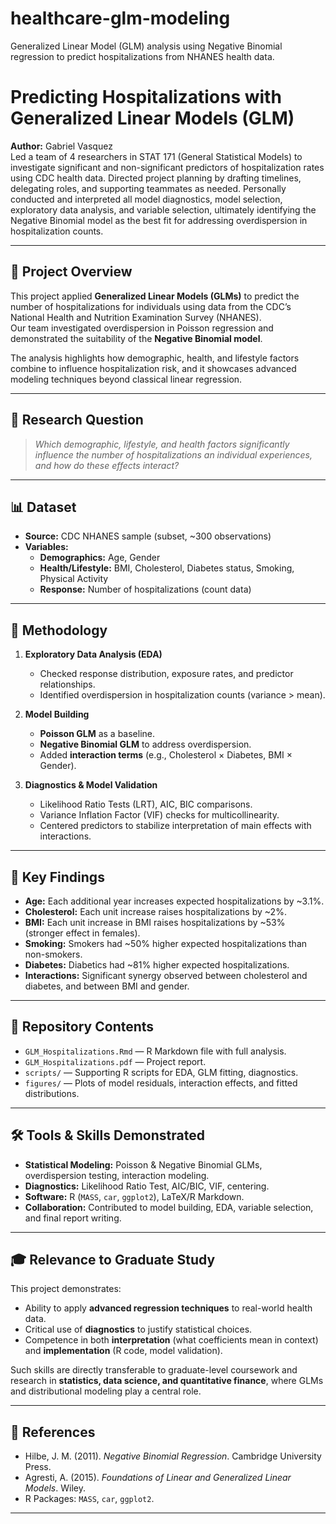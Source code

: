 # healthcare-glm-modeling
Generalized Linear Model (GLM) analysis using Negative Binomial regression to predict hospitalizations from NHANES health data.

# Predicting Hospitalizations with Generalized Linear Models (GLM)

**Author:** Gabriel Vasquez  
Led a team of 4 researchers in STAT 171 (General Statistical Models) to investigate significant and non-significant predictors of hospitalization rates using CDC health data. Directed project planning by drafting timelines, delegating roles, and supporting teammates as needed. Personally conducted and interpreted all model diagnostics, model selection, exploratory data analysis, and variable selection, ultimately identifying the Negative Binomial model as the best fit for addressing overdispersion in hospitalization counts.

---

## 📌 Project Overview
This project applied **Generalized Linear Models (GLMs)** to predict the number of hospitalizations for individuals using data from the CDC’s National Health and Nutrition Examination Survey (NHANES).  
Our team investigated overdispersion in Poisson regression and demonstrated the suitability of the **Negative Binomial model**.  

The analysis highlights how demographic, health, and lifestyle factors combine to influence hospitalization risk, and it showcases advanced modeling techniques beyond classical linear regression.  

---

## 🎯 Research Question
> *Which demographic, lifestyle, and health factors significantly influence the number of hospitalizations an individual experiences, and how do these effects interact?*

---

## 📊 Dataset
- **Source:** CDC NHANES sample (subset, ~300 observations)  
- **Variables:**  
  - **Demographics:** Age, Gender  
  - **Health/Lifestyle:** BMI, Cholesterol, Diabetes status, Smoking, Physical Activity  
  - **Response:** Number of hospitalizations (count data)  

---

## 🧮 Methodology
1. **Exploratory Data Analysis (EDA)**  
   - Checked response distribution, exposure rates, and predictor relationships.  
   - Identified overdispersion in hospitalization counts (variance > mean).  

2. **Model Building**  
   - **Poisson GLM** as a baseline.  
   - **Negative Binomial GLM** to address overdispersion.  
   - Added **interaction terms** (e.g., Cholesterol × Diabetes, BMI × Gender).  

3. **Diagnostics & Model Validation**  
   - Likelihood Ratio Tests (LRT), AIC, BIC comparisons.  
   - Variance Inflation Factor (VIF) checks for multicollinearity.  
   - Centered predictors to stabilize interpretation of main effects with interactions.  

---

## 🔑 Key Findings
- **Age:** Each additional year increases expected hospitalizations by ~3.1%.  
- **Cholesterol:** Each unit increase raises hospitalizations by ~2%.  
- **BMI:** Each unit increase in BMI raises hospitalizations by ~53% (stronger effect in females).  
- **Smoking:** Smokers had ~50% higher expected hospitalizations than non-smokers.  
- **Diabetes:** Diabetics had ~81% higher expected hospitalizations.  
- **Interactions:** Significant synergy observed between cholesterol and diabetes, and between BMI and gender.  

---

## 📂 Repository Contents
- `GLM_Hospitalizations.Rmd` — R Markdown file with full analysis.  
- `GLM_Hospitalizations.pdf` — Project report.  
- `scripts/` — Supporting R scripts for EDA, GLM fitting, diagnostics.  
- `figures/` — Plots of model residuals, interaction effects, and fitted distributions.  

---

## 🛠️ Tools & Skills Demonstrated
- **Statistical Modeling:** Poisson & Negative Binomial GLMs, overdispersion testing, interaction modeling.  
- **Diagnostics:** Likelihood Ratio Test, AIC/BIC, VIF, centering.  
- **Software:** R (`MASS`, `car`, `ggplot2`), LaTeX/R Markdown.  
- **Collaboration:** Contributed to model building, EDA, variable selection, and final report writing.  

---

## 🎓 Relevance to Graduate Study
This project demonstrates:  
- Ability to apply **advanced regression techniques** to real-world health data.  
- Critical use of **diagnostics** to justify statistical choices.  
- Competence in both **interpretation** (what coefficients mean in context) and **implementation** (R code, model validation).  

Such skills are directly transferable to graduate-level coursework and research in **statistics, data science, and quantitative finance**, where GLMs and distributional modeling play a central role.  

---

## 📎 References
- Hilbe, J. M. (2011). *Negative Binomial Regression*. Cambridge University Press.  
- Agresti, A. (2015). *Foundations of Linear and Generalized Linear Models*. Wiley.  
- R Packages: `MASS`, `car`, `ggplot2`.  

---

